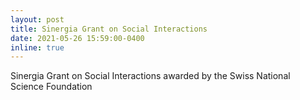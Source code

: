 ```yaml
---
layout: post
title: Sinergia Grant on Social Interactions
date: 2021-05-26 15:59:00-0400
inline: true
---
```


Sinergia Grant on Social Interactions awarded by the Swiss National Science Foundation
